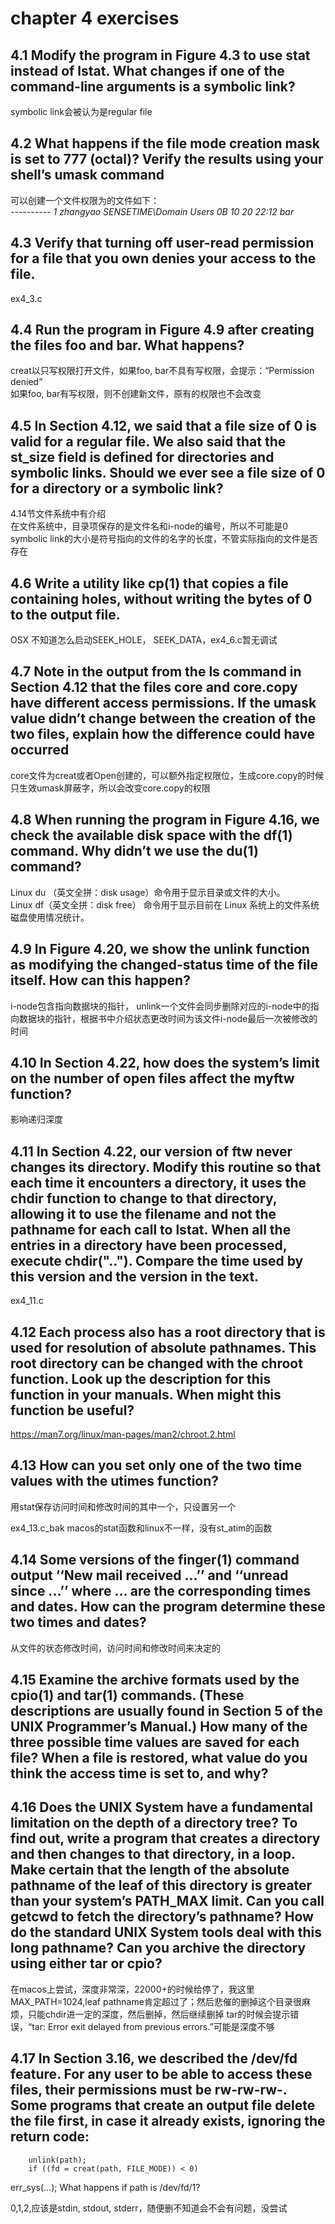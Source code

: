 # chapter 4 exercises  

## 4.1 Modify the program in Figure 4.3 to use stat instead of lstat. What changes if one of the command-line arguments is a symbolic link?  

symbolic link会被认为是regular file  

## 4.2 What happens if the file mode creation mask is set to 777 (octal)? Verify the results using your shell’s umask command  

可以创建一个文件权限为的文件如下：  
*----------   1 zhangyao  SENSETIME\Domain Users     0B 10 20 22:12 bar*   

## 4.3 Verify that turning off user-read permission for a file that you own denies your access to the file.

ex4_3.c  

## 4.4 Run the program in Figure 4.9 after creating the files foo and bar. What happens?  

creat以只写权限打开文件，如果foo, bar不具有写权限，会提示：“Permission denied”  
如果foo, bar有写权限，则不创建新文件，原有的权限也不会改变  

## 4.5  In Section 4.12, we said that a file size of 0 is valid for a regular file. We also said that the st_size field is defined for directories and symbolic links. Should we ever see a file size of 0 for a directory or a symbolic link?  

4.14节文件系统中有介绍  
在文件系统中，目录项保存的是文件名和i-node的编号，所以不可能是0  
symbolic link的大小是符号指向的文件的名字的长度，不管实际指向的文件是否存在  

## 4.6 Write a utility like cp(1) that copies a file containing holes, without writing the bytes of 0 to the output file.  
 
OSX 不知道怎么启动SEEK_HOLE， SEEK_DATA，ex4_6.c暂无调试  

## 4.7 Note in the output from the ls command in Section 4.12 that the files core and core.copy have different access permissions. If the umask value didn’t change between the creation of the two files, explain how the difference could have occurred  

core文件为creat或者Open创建的，可以额外指定权限位，生成core.copy的时候只生效umask屏蔽字，所以会改变core.copy的权限  

## 4.8 When running the program in Figure 4.16, we check the available disk space with the df(1) command. Why didn’t we use the du(1) command?  

Linux du （英文全拼：disk usage）命令用于显示目录或文件的大小。  
Linux df（英文全拼：disk free） 命令用于显示目前在 Linux 系统上的文件系统磁盘使用情况统计。  

## 4.9 In Figure 4.20, we show the unlink function as modifying the changed-status time of the file itself. How can this happen?  

i-node包含指向数据块的指针， unlink一个文件会同步删除对应的i-node中的指向数据块的指针，根据书中介绍状态更改时间为该文件i-node最后一次被修改的时间  

## 4.10 In Section 4.22, how does the system’s limit on the number of open files affect the myftw function?  

影响递归深度  

## 4.11 In Section 4.22, our version of ftw never changes its directory. Modify this routine so that each time it encounters a directory, it uses the chdir function to change to that directory, allowing it to use the filename and not the pathname for each call to lstat. When all the entries in a directory have been processed, execute chdir(".."). Compare the time used by this version and the version in the text.  

ex4_11.c

## 4.12 Each process also has a root directory that is used for resolution of absolute pathnames. This root directory can be changed with the chroot function. Look up the description for this function in your manuals. When might this function be useful?  

https://man7.org/linux/man-pages/man2/chroot.2.html  

## 4.13 How can you set only one of the two time values with the utimes function?  

用stat保存访问时间和修改时间的其中一个，只设置另一个  

ex4_13.c_bak  macos的stat函数和linux不一样，没有st_atim的函数  

## 4.14 Some versions of the finger(1) command output ‘‘New mail received ...’’ and ‘‘unread since ...’’ where ... are the corresponding times and dates. How can the program determine these two times and dates?  

从文件的状态修改时间，访问时间和修改时间来决定的  

## 4.15 Examine the archive formats used by the cpio(1) and tar(1) commands. (These descriptions are usually found in Section 5 of the UNIX Programmer’s Manual.) How many of the three possible time values are saved for each file? When a file is restored, what value do you think the access time is set to, and why?  

## 4.16 Does the UNIX System have a fundamental limitation on the depth of a directory tree? To find out, write a program that creates a directory and then changes to that directory, in a loop. Make certain that the length of the absolute pathname of the leaf of this directory is greater than your system’s PATH_MAX limit. Can you call getcwd to fetch the directory’s pathname? How do the standard UNIX System tools deal with this long pathname? Can you archive the directory using either tar or cpio?  


在macos上尝试，深度非常深，22000+的时候给停了，我这里MAX_PATH=1024,leaf pathname肯定超过了；然后悲催的删掉这个目录很麻烦，只能chdir进一定的深度，然后删掉，然后继续删掉
tar的时候会提示错误，“tar: Error exit delayed from previous errors.”可能是深度不够  

## 4.17 In Section 3.16, we described the /dev/fd feature. For any user to be able to access these files, their permissions must be rw-rw-rw-. Some programs that create an output file delete the file first, in case it already exists, ignoring the return code:
        unlink(path);
        if ((fd = creat(path, FILE_MODE)) < 0)
err_sys(...);
What happens if path is /dev/fd/1?  

0,1,2,应该是stdin, stdout, stderr，随便删不知道会不会有问题，没尝试